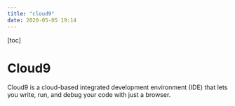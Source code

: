 ```yaml
---
title: "cloud9"
date: 2020-05-05 19:14
---
```

[toc]

# Cloud9

Cloud9 is a cloud-based integrated development environment (IDE) that lets you write, run, and debug your code with just a browser.

